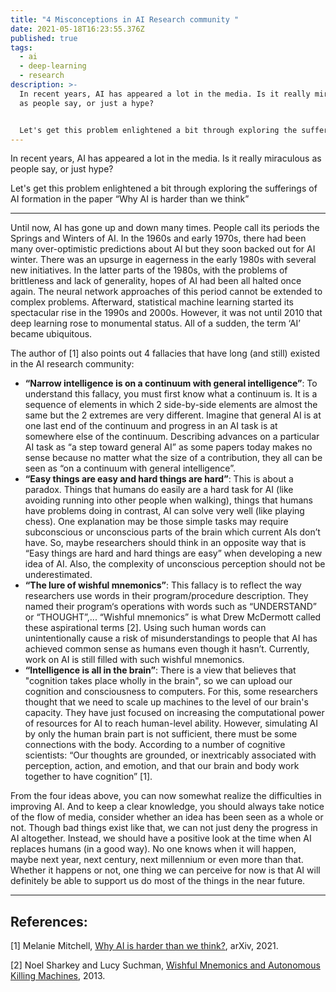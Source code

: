 ```yaml
---
title: "4 Misconceptions in AI Research community "
date: 2021-05-18T16:23:55.376Z
published: true
tags:
  - ai
  - deep-learning
  - research
description: >-
  In recent years, AI has appeared a lot in the media. Is it really miraculous
  as people say, or just a hype?


  Let's get this problem enlightened a bit through exploring the sufferings of AI formation in the paper “Why AI is harder than we think”
---
```

In recent years, AI has appeared a lot in the media. Is it really miraculous as people say, or just hype?

Let's get this problem enlightened a bit through exploring the sufferings of AI formation in the paper “Why AI is harder than we think”

- - -

Until now, AI has gone up and down many times. People call its periods the Springs and Winters of AI. In the 1960s and early 1970s, there had been many over-optimistic predictions about AI but they soon backed out for AI winter. There was an upsurge in eagerness in the early 1980s with several new initiatives. In the latter parts of the 1980s, with the problems of brittleness and lack of generality, hopes of AI had been all halted once again. The neural network approaches of this period cannot be extended to complex problems. Afterward, statistical machine learning started its spectacular rise in the 1990s and 2000s. However, it was not until 2010 that deep learning rose to monumental status. All of a sudden, the term ‘AI’ became ubiquitous.

The author of [1] also points out 4 fallacies that have long (and still) existed in the AI research community:

* **“Narrow intelligence is on a continuum with general intelligence”**: To understand this fallacy, you must first know what a continuum is. It is a sequence of elements in which 2 side-by-side elements are almost the same but the 2 extremes are very different. Imagine that general AI is at one last end of the continuum and progress in an AI task is at somewhere else of the continuum. Describing advances on a particular AI task as “a step toward general AI” as some papers today makes no sense because no matter what the size of a contribution, they all can be seen as “on a continuum with general intelligence”.
* **“Easy things are easy and hard things are hard”**: This is about a paradox. Things that humans do easily are a hard task for AI (like avoiding running into other people when walking), things that humans have problems doing in contrast, AI can solve very well (like playing chess). One explanation may be those simple tasks may require subconscious or unconscious parts of the brain which current AIs don’t have. So, maybe researchers should think in an opposite way that is “Easy things are hard and hard things are easy” when developing a new idea of AI. Also, the complexity of unconscious perception should not be underestimated.
* **“The lure of wishful mnemonics”**: This fallacy is to reflect the way researchers use words in their program/procedure description. They named their program‘s operations with words such as “UNDERSTAND” or “THOUGHT”,... “Wishful mnemonics” is what Drew McDermott called these aspirational terms [2]. Using such human words can unintentionally cause a risk of misunderstandings to people that AI has achieved common sense as humans even though it hasn’t. Currently, work on AI is still filled with such wishful mnemonics.
* **“Intelligence is all in the brain”**: There is a view that believes that "cognition takes place wholly in the brain", so we can upload our cognition and consciousness to computers. For this, some researchers thought that we need to scale up machines to the level of our brain's capacity. They have just focused on increasing the computational power of resources for AI to reach human-level ability. However, simulating AI by only the human brain part is not sufficient, there must be some connections with the body. According to a number of cognitive scientists:  “Our thoughts are grounded, or inextricably associated with perception, action, and emotion, and that our brain and body work together to have cognition” [1].

From the four ideas above, you can now somewhat realize the difficulties in improving AI. And to keep a clear knowledge, you should always take notice of the flow of media, consider whether an idea has been seen as a whole or not. Though bad things exist like that, we can not just deny the progress in AI altogether. Instead, we should have a positive look at the time when AI replaces humans (in a good way). No one knows when it will happen, maybe next year, next century, next millennium or even more than that. Whether it happens or not, one thing we can perceive for now is that AI will definitely be able to support us do most of the things in the near future.

- - -

## References:

[1] Melanie Mitchell, [Why AI is harder than we think?](https://arxiv.org/pdf/2104.12871.pdf), arXiv, 2021.

[2] Noel Sharkey and Lucy Suchman, [Wishful Mnemonics and Autonomous Killing Machines](https://eprints.lancs.ac.uk/id/eprint/65657/1/Sharkey_Suchman_AISBQ_136.pdf), 2013.